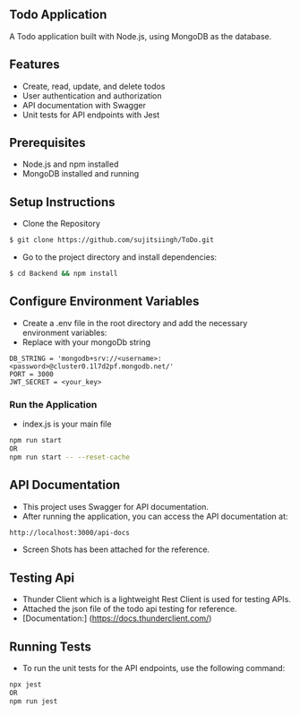 ## Todo Application

A Todo application built with Node.js, using MongoDB as the database.

## Features

- Create, read, update, and delete todos
- User authentication and authorization
- API documentation with Swagger
- Unit tests for API endpoints with Jest

## Prerequisites

- Node.js and npm installed
- MongoDB installed and running

## Setup Instructions

- Clone the Repository

```bash
$ git clone https://github.com/sujitsiingh/ToDo.git
```

- Go to the project directory and install dependencies:

```bash
$ cd Backend && npm install
```

## Configure Environment Variables

- Create a .env file in the root directory and add the necessary environment variables:
- Replace with your mongoDb string
  
```
DB_STRING = 'mongodb+srv://<username>:<password>@cluster0.1l7d2pf.mongodb.net/'
PORT = 3000
JWT_SECRET = <your_key>
```
### Run the Application
- index.js is your main file
```bash
npm run start
OR
npm run start -- --reset-cache
```

## API Documentation
- This project uses Swagger for API documentation.
- After running the application, you can access the API documentation at:
```bash
http://localhost:3000/api-docs
```
- Screen Shots has been attached for the reference.

## Testing Api
- Thunder Client which is a lightweight Rest Client is used for testing APIs.
- Attached the json file of the todo api testing for reference.
- [Documentation:] (https://docs.thunderclient.com/)

## Running Tests
- To run the unit tests for the API endpoints, use the following command:
```bash
npx jest
OR
npm run jest
```
